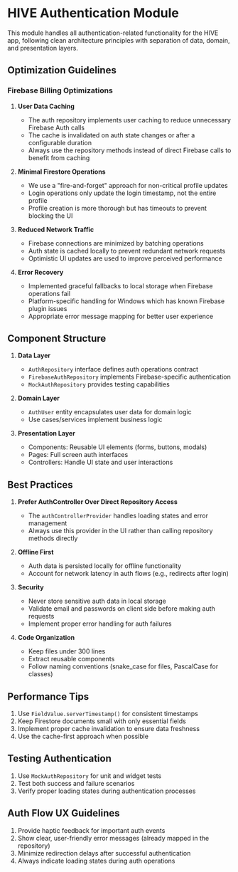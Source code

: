 # HIVE Authentication Module

This module handles all authentication-related functionality for the HIVE app, following clean architecture principles with separation of data, domain, and presentation layers.

## Optimization Guidelines

### Firebase Billing Optimizations

1. **User Data Caching**
   - The auth repository implements user caching to reduce unnecessary Firebase Auth calls
   - The cache is invalidated on auth state changes or after a configurable duration
   - Always use the repository methods instead of direct Firebase calls to benefit from caching

2. **Minimal Firestore Operations**
   - We use a "fire-and-forget" approach for non-critical profile updates
   - Login operations only update the login timestamp, not the entire profile
   - Profile creation is more thorough but has timeouts to prevent blocking the UI

3. **Reduced Network Traffic**
   - Firebase connections are minimized by batching operations
   - Auth state is cached locally to prevent redundant network requests
   - Optimistic UI updates are used to improve perceived performance

4. **Error Recovery**
   - Implemented graceful fallbacks to local storage when Firebase operations fail
   - Platform-specific handling for Windows which has known Firebase plugin issues
   - Appropriate error message mapping for better user experience

## Component Structure

1. **Data Layer**
   - `AuthRepository` interface defines auth operations contract
   - `FirebaseAuthRepository` implements Firebase-specific authentication
   - `MockAuthRepository` provides testing capabilities

2. **Domain Layer**
   - `AuthUser` entity encapsulates user data for domain logic
   - Use cases/services implement business logic

3. **Presentation Layer**
   - Components: Reusable UI elements (forms, buttons, modals)
   - Pages: Full screen auth interfaces
   - Controllers: Handle UI state and user interactions

## Best Practices

1. **Prefer AuthController Over Direct Repository Access**
   - The `authControllerProvider` handles loading states and error management
   - Always use this provider in the UI rather than calling repository methods directly

2. **Offline First**
   - Auth data is persisted locally for offline functionality
   - Account for network latency in auth flows (e.g., redirects after login)

3. **Security**
   - Never store sensitive auth data in local storage
   - Validate email and passwords on client side before making auth requests
   - Implement proper error handling for auth failures

4. **Code Organization**
   - Keep files under 300 lines
   - Extract reusable components
   - Follow naming conventions (snake_case for files, PascalCase for classes)

## Performance Tips

1. Use `FieldValue.serverTimestamp()` for consistent timestamps
2. Keep Firestore documents small with only essential fields
3. Implement proper cache invalidation to ensure data freshness
4. Use the cache-first approach when possible

## Testing Authentication

1. Use `MockAuthRepository` for unit and widget tests
2. Test both success and failure scenarios
3. Verify proper loading states during authentication processes

## Auth Flow UX Guidelines

1. Provide haptic feedback for important auth events
2. Show clear, user-friendly error messages (already mapped in the repository)
3. Minimize redirection delays after successful authentication
4. Always indicate loading states during auth operations 
